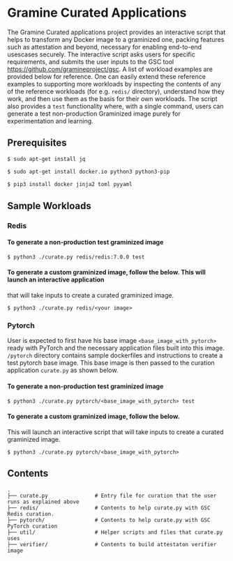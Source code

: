 # Gramine Curated Applications

The Gramine Curated applications project provides an interactive script that helps to transform any
Docker image to a graminized one, packing features such as attestation and beyond, necessary for
enabling end-to-end usescases securely. The interactive script asks users for specific
requirements, and submits the user inputs to the GSC tool https://github.com/gramineproject/gsc.
A list of workload examples are provided below for reference. One can easily extend these reference
examples to supporting more workloads by inspecting the contents of any of the reference workloads
(for e.g. `redis/` directory), understand how they work, and then use them as the basis for their
own workloads. The script also provides a `test` functionality where, with a single command, users
can generate a test non-production Graminized image purely for experimentation and learning.

## Prerequisites

```sh
$ sudo apt-get install jq

$ sudo apt-get install docker.io python3 python3-pip

$ pip3 install docker jinja2 toml pyyaml
```

## Sample Workloads

### Redis

#### To generate a non-production test graminized image

`$ python3 ./curate.py redis/redis:7.0.0 test`

#### To generate a custom graminized image, follow the below. This will launch an interactive application
that will take inputs to create a curated graminized image.

`$ python3 ./curate.py redis/<your image>`

### Pytorch

User is expected to first have his base image `<base_image_with_pytorch>` ready with PyTorch and
the necessary application files built into this image. `/pytorch` directory contains sample
dockerfiles and instructions to create a test pytorch base image. This base image is then passed to
the curation application `curate.py` as shown below.

#### To generate a non-production test graminized image

`$ python3 ./curate.py pytorch/<base_image_with_pytorch> test`

#### To generate a custom graminized image, follow the below.
This will launch an interactive script that will take inputs to create a curated graminized
image.

`$ python3 ./curate.py pytorch/<base_image_with_pytorch>`


## Contents

    .
    ├── curate.py               # Entry file for curation that the user runs as explained above
    ├── redis/                  # Contents to help curate.py with GSC Redis curation.
    ├── pytorch/                # Contents to help curate.py with GSC PyTorch curation
    ├── util/                   # Helper scripts and files that curate.py uses
    ├── verifier/               # Contents to build attestaton verifier image
